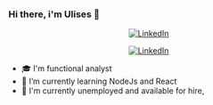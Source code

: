 ### Hi there, i'm Ulises 👋

<p align="center">
  <a href="https://www.linkedin.com/in/adolfo-ulises-martin-acosta-4b124b186/"><img alt="LinkedIn" src="https://img.shields.io/badge/linkedin-%230077B5.svg?style=for-the-badge&logo=linkedin&logoColor=white" /></a>
</p>
<p align="center">
  <a href="https://candidato.ar.computrabajo.com/candidate/cv/edit"><img alt="LinkedIn" src="https://res.cloudinary.com/dphsynf6f/image/upload/v1693408338/computrabjo_tcia4r.png" /></a>
</p>

- 🎓 I'm functional analyst
- 🌱 I’m currently learning NodeJs and React
- 🔭 I'm currently unemployed and available for hire,
